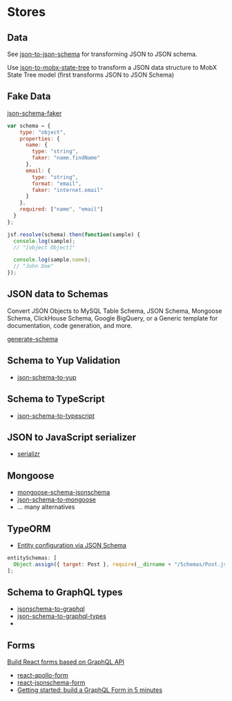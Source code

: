 # Stores

## Data

See [json-to-json-schema](https://github.com/mohsen1/json-to-json-schema) for transforming JSON to JSON schema.

Use [json-to-mobx-state-tree](https://transform.now.sh/json-to-mobx-state-tree/) to transform a JSON data structure to MobX State Tree model (first transforms JSON to JSON Schema)

## Fake Data

[json-schema-faker](https://github.com/json-schema-faker/json-schema-faker/)

```js
var schema = {
    type: "object",
    properties: {
      name: {
        type: "string",
        faker: "name.findName"
      },
      email: {
        type: "string",
        format: "email",
        faker: "internet.email"
      }
    },
    required: ["name", "email"]
  }
};

jsf.resolve(schema).then(function(sample) {
  console.log(sample);
  // "[object Object]"

  console.log(sample.name);
  // "John Doe"
});
```

## JSON data to Schemas

Convert JSON Objects to MySQL Table Schema, JSON Schema, Mongoose Schema, ClickHouse Schema, Google BigQuery, or a Generic template for documentation, code generation, and more.

[generate-schema](https://github.com/Nijikokun/generate-schema)

## Schema to Yup Validation

- [json-schema-to-yup](https://www.npmjs.com/package/json-schema-to-yup)

## Schema to TypeScript

- [json-schema-to-typescript](https://github.com/bcherny/json-schema-to-typescript)

## JSON to JavaScript serializer

- [serializr](https://github.com/mobxjs/serializr)

## Mongoose

- [mongoose-schema-jsonschema](https://www.npmjs.com/package/mongoose-schema-jsonschema)
- [json-schema-to-mongoose](https://github.com/kristianmandrup/convert-json-schema-to-mongoose)
- ... many alternatives

## TypeORM

- [Entity configuration via JSON Schema](https://github.com/typeorm/typeorm/issues/1818)

```js
entitySchemas: [
  Object.assign({ target: Post }, require(__dirname + "/Schemas/Post.json"))
];
```

## Schema to GraphQL types

- [jsonschema-to-graphql](https://www.npmjs.com/package/jsonschema-to-graphql)
- [json-schema-to-graphql-types](https://www.npmjs.com/package/json-schema-to-graphql-types)
- []()

## Forms

[Build React forms based on GraphQL API](https://medium.com/@wittydeveloper/build-react-forms-based-on-graphql-apis-7e3acb1f91d7)

- [react-apollo-form](https://github.com/wittydeveloper/react-apollo-form)
- [react-jsonschema-form](https://github.com/mozilla-services/react-jsonschema-form/)
- [Getting started: build a GraphQL Form in 5 minutes](https://github.com/wittydeveloper/react-apollo-form/wiki/Getting-started:-build-a-GraphQL-Form-in-5-minutes)
